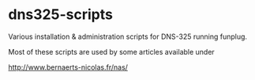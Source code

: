 dns325-scripts
==============

Various installation & administration scripts for DNS-325 running funplug.

Most of these scripts are used by some articles available under

http://www.bernaerts-nicolas.fr/nas/


